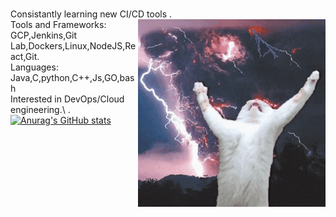 \
Consistantly learning new CI/CD tools . <img align="right" src="https://github.com/rahulk789/rahulk789/blob/main/cat-kitty.gif" height="300" width="300"/>\
Tools and Frameworks: GCP,Jenkins,Git Lab,Dockers,Linux,NodeJS,React,Git. \
Languages: Java,C,python,C++,Js,GO,bash\
Interested in DevOps/Cloud engineering.\ 
.\
[![Anurag's GitHub stats](https://github-readme-stats.vercel.app/api?username=rahulk789&show_icons=true&theme=gotham)](https://github.com/anuraghazra/github-readme-stats)

